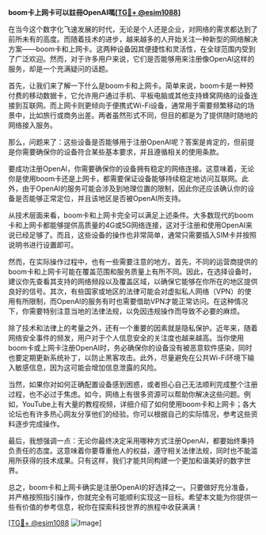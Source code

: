 **boom卡上网卡可以註冊OpenAI嗎[[TG💪+ @esim1088](https://t.me/s/esim1088)]**

在当今这个数字化飞速发展的时代，无论是个人还是企业，对网络的需求都达到了前所未有的高度。而随着技术的进步，越来越多的人开始关注一种新型的网络解决方案——boom卡和上网卡。这两种设备因其便捷性和灵活性，在全球范围内受到了广泛欢迎。然而，对于许多用户来说，它们是否能够用来注册像OpenAI这样的服务，却是一个充满疑问的话题。

首先，让我们来了解一下什么是boom卡和上网卡。简单来说，boom卡是一种预付费的移动数据卡，它允许用户通过手机、平板电脑或其他支持蜂窝网络的设备连接到互联网。而上网卡则更倾向于便携式Wi-Fi设备，通常用于需要频繁移动的场景中，比如旅行或商务出差。两者虽然形式不同，但目的都是为了提供随时随地的网络接入服务。

那么，问题来了：这些设备是否能够用于注册OpenAI呢？答案是肯定的，但前提是你需要确保你的设备符合某些基本要求，并且遵循相关的使用条款。

要成功注册OpenAI，你需要确保你的设备拥有稳定的网络连接。这意味着，无论你是使用boom卡还是上网卡，都需要保证设备能够持续稳定地访问互联网。此外，由于OpenAI的服务可能会涉及到地理位置的限制，因此你还应该确认你的设备是否能够正常定位，并且该地区是否被OpenAI所支持。

从技术层面来看，boom卡和上网卡完全可以满足上述条件。大多数现代的boom卡和上网卡都能够提供高质量的4G或5G网络连接，这对于注册和使用OpenAI来说已经足够了。而且，这些设备的操作也非常简单，通常只需要插入SIM卡并按照说明书进行设置即可。

然而，在实际操作过程中，也有一些需要注意的地方。首先，不同的运营商提供的boom卡和上网卡可能在覆盖范围和服务质量上有所不同。因此，在选择设备时，建议你先查看其支持的网络频段以及覆盖区域，以确保它能够在你所在的地区提供良好的信号。其次，有些国家或地区的法律可能会对虚拟私人网络（VPN）的使用有所限制，而OpenAI的服务有时也需要借助VPN才能正常访问。在这种情况下，你需要特别注意当地的法律法规，以免因违规操作而导致不必要的麻烦。

除了技术和法律上的考量之外，还有一个重要的因素就是隐私保护。近年来，随着网络安全事件的频发，用户对于个人信息安全的关注度也越来越高。当你使用boom卡或上网卡注册OpenAI时，务必确保你的设备没有被恶意软件感染，同时也要定期更新系统补丁，以防止黑客攻击。此外，尽量避免在公共Wi-Fi环境下输入敏感信息，因为这可能会增加信息泄露的风险。

当然，如果你对如何正确配置设备感到困惑，或者担心自己无法顺利完成整个注册过程，也不必过于焦虑。如今，网络上有很多资源可以帮助你解决这些问题。例如，YouTube上有大量的教程视频，详细介绍了如何使用boom卡和上网卡；各大论坛也有许多热心网友分享他们的经验。你可以根据自己的实际情况，参考这些资料逐步完成操作。

最后，我想强调一点：无论你最终决定采用哪种方式注册OpenAI，都要始终秉持负责任的态度。这意味着你要尊重他人的权益，遵守相关法律法规，同时也不能滥用所获得的技术成果。只有这样，我们才能共同构建一个更加和谐美好的数字世界。

总之，boom卡和上网卡确实是注册OpenAI的好选择之一。只要做好充分准备，并严格按照指引操作，你就完全有可能顺利实现这一目标。希望本文能为你提供一些有价值的参考信息，祝你在探索科技世界的旅程中收获满满！

[[TG💪+ @esim1088](https://t.me/s/esim1088) ![Image](https://i.postimg.cc/4NQfJmqS/Snipaste-2025-05-13-00-14-12.png)]